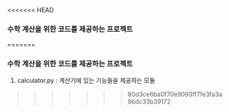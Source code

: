 <<<<<<< HEAD
### 수학 계산을 위한 코드를 제공하는 프로젝트
=======
### 수학 계산을 위한 코드를 제공하는 프로젝트
1. calculator.py : 계산기에 있는 기능들을 제공하는 모듈
>>>>>>> 80d3ce6ba0f70e9093ff7fe3fa3a9bdc33b39172
